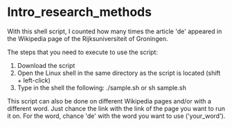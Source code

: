 # Intro_research_methods

With this shell script, I counted how many times the article 'de' appeared in the Wikipedia page of the Rijksuniversiteit of Groningen.

The steps that you need to execute to use the script:
1. Download the script
2. Open the Linux shell in the same directory as the script is located (shift + left-click)
3. Type in the shell the following: ./sample.sh or sh sample.sh

This script can also be done on different Wikipedia pages and/or with a different word. Just chance the link with the link of the page you want to run it on. 
For the word, chance 'de' with the word you want to use ('your_word').
